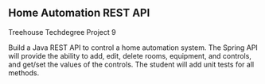 ## Home Automation REST API
Treehouse Techdegree Project 9

Build a Java REST API to control a home automation system. The Spring API will provide the ability to add, edit, delete rooms, equipment, and controls, and get/set the values of the controls.  The student will add unit tests for all methods.
